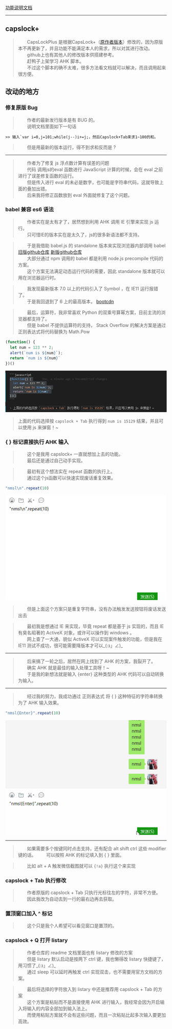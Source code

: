 [功能说明文档](http://cjkis.me/capslock+/)    
    
---    
    
## capslock+     
    
> &emsp;&emsp;CapsLockPlus 是根据CapsLock+（[原作者版本](https://github.com/wo52616111/capslock-plus)）修改的，因为原版本不再更新了，并且功能不能满足本人的需求，所以对其进行改动。    
> &emsp;&emsp;github上也有其他人的修改版本供搭建参考。    
> &emsp;&emsp;赶鸭子上架学习 AHK 脚本。    
> &emsp;&emsp;不过这个脚本的确不太难，很多方法看文档就可以解决，而且调用起来很方便。    
    
## 改动的地方    
    
### 修复原版 Bug    
    
> &emsp;&emsp;作者的最新发行版本是有 BUG 的。    
> &emsp;&emsp;说明文档里面如下一句话    
    
    >> 输入`var i=0,j=101;while(j--)i+=j;，然后Capslock+Tab来求1~100的和。    
    
> &emsp;&emsp;但是用最新的版本运行，得不到求和反而是 ?    
    
---    
    
> &emsp;&emsp;作者为了修复 js 浮点数计算有误差的问题    
> &emsp;&emsp;代码 调用js的eval 函数进行 JavaScript 计算的时候，会在 eval 之前进行了误差修复函数的运行。    
> &emsp;&emsp;但是传入进行 eval 的未必是数字，也可能是字符串代码，这就导致上面的叠加出错。    
> &emsp;&emsp;后来我将修正函数放到 eval 外面就修复了这个问题。    
    
### babel 兼容 es6 语法     
    
> &emsp;&emsp;作者实在是太有才了，居然想到利用 AHK 调用 IE 引擎来实现 js 运行。    
> &emsp;&emsp;只可惜IE的版本实在是太久了，js的很多新语法都不支持。    
    
> &emsp;&emsp;于是我借助 babel.js 的 standalone 版本来实现浏览器内部调用 babel [旧版github仓库](https://github.com/babel/babel-standalone) [新版github仓库](https://github.com/babel/babel/tree/master/packages/babel-standalone)    
> &emsp;&emsp;大部分通过 npm 调用的 babel 都是利用 node.js precompile 代码的方案。    
> &emsp;&emsp;这个方案无法满足动态运行代码的需要，因此 standalone 版本就可以用在浏览器运行时。    
    
> &emsp;&emsp;我发现最新版本 7.0 以上的代码引入了 Symbol ，在 IE11 运行报错了。    
> &emsp;&emsp;于是我回退到了 6 上的最高版本， [bootcdn](https://www.bootcdn.cn/babel-standalone/)    
    
> &emsp;&emsp;最后，运算符，我非常喜欢 Python 的双乘号算幂方案，目前主流的浏览器都支持了。    
> &emsp;&emsp;但是 babel 不提供运算符的支持， Stack Overflow 的解决方案是通过正则表达式将代码替换为 Math.Pow    
    
```javascript    
(function() {    
  let num = 123 ** 2;    
  alert(`num is ${num}`);    
  return `num is ${num}`    
})()    
```    
    
![alt](img/01.gif)    
    
> 上面的代码选择按 `capslock + Tab` 执行得到 `num is 15129` 结果，并且可以使用 js 来弹窗！~    
    
### { } 标记直接执行 AHK 输入    
    
> &emsp;&emsp;这个是我用 capslock+ 一直就想加上去的功能。    
> &emsp;&emsp;最后还是通过自己动手实现。    
    
> &emsp;&emsp;最初有这个想法实在 repeat 函数的执行上。    
> &emsp;&emsp;通过这个js函数可以快速实现废话重复效果。    
    
```js    
"nmsl\n".repeat(10)    
```    
    
![alt](img/02.gif)    
    
> &emsp;&emsp;但是上面这个方案只是重复字符串，没有办法触发发送按钮将废话发送出去    
    
> &emsp;&emsp;最初我是想通过 IE 来实现，毕竟 repeat 都是基于 js 实现的，而且 IE 有臭名昭著的 ActiveX 对象，或许可以操作到 windows 。    
> &emsp;&emsp;网上查了一大通，貌似 ActiveX 可以实现案件触发的功能，但是我在 IE11 测试不成功，很可能需要降版本才可以_(:з」∠)_    
    
---    
    
> &emsp;&emsp;后来搞了一轮之后，居然在网上找到了 AHK 的方案，我裂开了。    
> &emsp;&emsp;确实 AHK 就是最佳的输入处理工具呀！~    
> &emsp;&emsp;于是我的新想法就是输入 {enter} 这种类型的 AHK 代码可以自动转换为输入。    
    
---    
    
> &emsp;&emsp;经过我的努力，我成功通过 正则表达式 将 { } 这种特征的字符串转换为了 AHK 输入效果。    
    
```js    
"nmsl{Enter}".repeat(10)    
```    
    
![alt](img/03.gif)  

---

> &emsp;&emsp;如果需要多个按键同时点击支持，还有配合 alt shift ctrl 这些 modifier 键的话。
> &emsp;&emsp;可以按照 AHK 的标记填入到 { } 里面。

> &emsp;&emsp;比如 alt + A 触发微信截图就可以 `{!a}` 执行这个来实现

### capslock + Tab 执行修改    
    
> &emsp;&emsp;作者原版的 capslock + Tab 只执行光标往左的字符，非常不方便。    
> &emsp;&emsp;因此我改为自动去到一行的最右边再去获取。    
    
### 置顶窗口加入 ^ 标记    
    
> &emsp;&emsp;这个只是我个人希望可以看见窗口是置顶的。    
    
### capslock + Q 打开 listary    
    
> &emsp;&emsp;作者仓库的 readme 文档里面也有 listary 修改的方案    
> &emsp;&emsp;但是 listary 默认启动是按两下 ctrl 键，我也懒得改 listary 快捷键了，用习惯了_(:з」∠)_    
> &emsp;&emsp;通过 sleep 可以延时再触发 ctrl 实现双击，也不需要用官方文档的方案。    
    
> &emsp;&emsp;最后将选择的字符放入到 listary 中还是推荐用 capslock + Tab 的方案    
> &emsp;&emsp;这个方案是粘贴而不是直接使用 AHK 进行输入，我经常会因为开启输入将输入的内容全部加到输入法上。    
> &emsp;&emsp;而使用粘贴方案就不会有这些问题，而且一次粘贴比起多次输入要更加高效。    
    
    